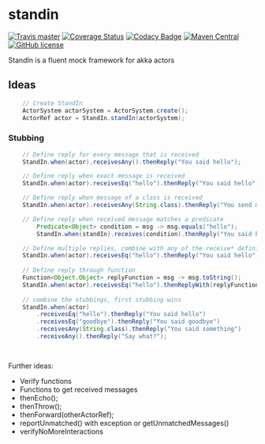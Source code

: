 # standin 

[![Travis master](https://img.shields.io/travis/ak80/standin/master.svg?maxAge=3600)](https://travis-ci.org/ak80/standin) [![Coverage Status](https://coveralls.io/repos/github/ak80/standin/badge.svg?maxAge=3600)](https://coveralls.io/github/ak80/standin?branch=master) [![Codacy Badge](https://api.codacy.com/project/badge/Grade/34e46b5a77694ea2a11227b915235218)](https://www.codacy.com/app/josef-koch/standin?utm_source=github.com&amp;utm_medium=referral&amp;utm_content=ak80/standin&amp;utm_campaign=Badge_Grade) [![Maven Central](https://maven-badges.herokuapp.com/maven-central/org.ak80.standin/badge.svg?style=flat-square)](https://maven-badges.herokuapp.com/maven-central/org.ak80.standin/standin/) [![GitHub license](https://img.shields.io/badge/license-Apache%20License%202.0-blue.svg?style=flat)](http://www.apache.org/licenses/LICENSE-2.0)

StandIn is a fluent mock framework for akka actors

## Ideas

```java
    // Create StandIn
    ActorSystem actorSystem = ActorSystem.create();
    ActorRef actor = StandIn.standIn(actorSystem);
```

### Stubbing

```java
    // Define reply for every message that is received
    StandIn.when(actor).receivesAny().thenReply("You said hello");

    // Define reply when exact message is received
    StandIn.when(actor).receivesEq("hello").thenReply("You said hello");

    // Define reply when message of a class is received
    StandIn.when(actor).receivesAny(String.class).thenReply("You send me a String");

    // Define reply when received message matches a predicate
        Predicate<Object> condition = msg -> msg.equals("hello");
        StandIn.when(standIn).receives(condition).thenReply("You said hello");

    // Define multiple replies, combine with any of the receive* definitions
    StandIn.when(actor).receivesEq("hello").thenReply("You said hello","Hello Again", "I refuse to say more hello");
    
    // Define reply through function
    Function<Object,Object> replyFunction = msg -> msg.toString();
    StandIn.when(actor).receivesEq("hello").thenReplyWith(replyFunction);
    
    // combine the stubbings, first stubbing wins
    StandIn.when(actor)
        .receivesEq("hello").thenReply("You said hello")
        .receivesEq("goodbye").thenReply("You said goodbye")
        .receivesAny(String.class).thenReply("You said something")
        .receiveAny().thenReply("Say what?");

    
```

Further ideas:
 * Verify functions 
 * Functions to get received messages
 * thenEcho();
 * thenThrow();
 * thenForward(otherActorRef);
 * reportUnmatched() with exception or getUnmatchedMessages()
 * verifyNoMoreInteractions 
